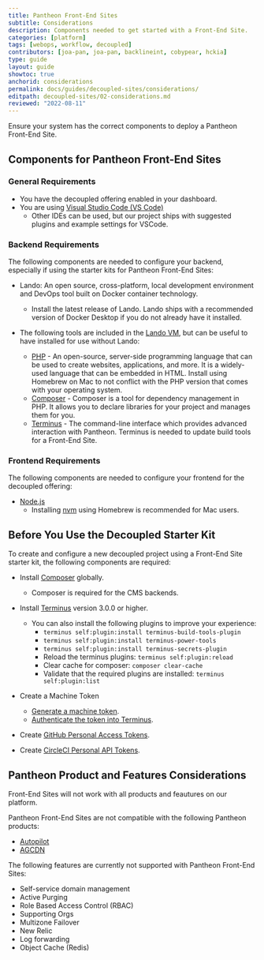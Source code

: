 ```yaml
---
title: Pantheon Front-End Sites
subtitle: Considerations
description: Components needed to get started with a Front-End Site.
categories: [platform]
tags: [webops, workflow, decoupled]
contributors: [joa-pan, joa-pan, backlineint, cobypear, hckia]
type: guide
layout: guide
showtoc: true
anchorid: considerations
permalink: docs/guides/decoupled-sites/considerations/
editpath: decoupled-sites/02-considerations.md
reviewed: "2022-08-11"
---
```


Ensure your system has the correct components to deploy a Pantheon Front-End Site.

## Components for Pantheon Front-End Sites

### General Requirements

* You have the decoupled offering enabled in your dashboard.
* You are using [Visual Studio Code (VS Code)](https://code.visualstudio.com/)
  * Other IDEs can be used, but our project ships with suggested plugins and example settings for VSCode.

### Backend Requirements

The following components are needed to configure your backend, especially if using the starter kits for Pantheon Front-End Sites:

* Lando: An open source, cross-platform, local development environment and DevOps tool built on Docker container technology.
     * Install the latest release of Lando. Lando ships with a recommended version of Docker Desktop if you do not already have it installed.

* The following tools are included in the [Lando VM](https://docs.lando.dev/getting-started/installation.html), but can be useful to have installed for use without Lando:
     * [PHP](https://www.php.net/) - An open-source, server-side programming language that can be used to create websites, applications, and more. It is a widely-used language that can be embedded in HTML. Install using Homebrew on Mac to not conflict with the PHP version that comes with your operating system.
     * [Composer](https://getcomposer.org/) - Composer is a tool for dependency management in PHP. It allows you to declare libraries for your project and manages them for you.
     * [Terminus](/terminus) - The command-line interface which provides advanced interaction with Pantheon. Terminus is needed to update build tools for a Front-End Site.

### Frontend Requirements

The following components are needed to configure your frontend for the decoupled offering:

* [Node.js](https://nodejs.org/en/)
  * Installing [nvm](https://heynode.com/tutorial/install-nodejs-locally-nvm/) using Homebrew is recommended for Mac users.

## Before You Use the Decoupled Starter Kit

To create and configure a new decoupled project using a Front-End Site starter kit, the following components are required:

* Install [Composer](https://getcomposer.org/download/) globally.
  * Composer is required for the CMS backends.

* Install [Terminus](/terminus/install) version 3.0.0 or higher.
    * You can also install the following plugins to improve your experience:
       * `terminus self:plugin:install terminus-build-tools-plugin`
       * `terminus self:plugin:install terminus-power-tools`
       * `terminus self:plugin:install terminus-secrets-plugin`
       * Reload the terminus plugins: `terminus self:plugin:reload`
       * Clear cache for composer: `composer clear-cache`
       * Validate that the required plugins are installed: `terminus self:plugin:list`

* Create a Machine Token
    * [Generate a machine token](/machine-tokens#create-a-machine-token).
    * [Authenticate the token into Terminus](/machine-tokens#authenticate-into-terminus).

* Create [GitHub Personal Access Tokens](https://github.com/settings/tokens).

* Create [CircleCI Personal API Tokens](https://app.circleci.com/settings/user/tokens).


## Pantheon Product and Features Considerations

Front-End Sites will not work with all products and feautures on our platform.  

Pantheon Front-End Sites are not compatible with the following Pantheon products:

* [Autopilot](https://pantheon.io/autopilot)
* [AGCDN](https://pantheon.io/product/advanced-global-cdn)

The following features are currently not supported with Pantheon Front-End Sites:

* Self-service domain management
* Active Purging
* Role Based Access Control (RBAC)
* Supporting Orgs
* Multizone Failover
* New Relic 
* Log forwarding
* Object Cache (Redis)
